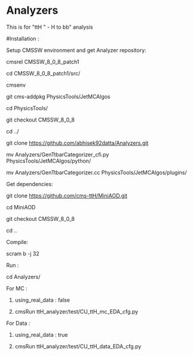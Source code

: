 # Analyzers

This is for "ttH " -  H to bb" analysis

#Installation :

Setup CMSSW environment and get Analyzer repository:

cmsrel CMSSW_8_0_8_patch1

cd CMSSW_8_0_8_patch1/src/

cmsenv

git cms-addpkg PhysicsTools/JetMCAlgos

cd PhysicsTools/

git checkout CMSSW_8_0_8

cd ../

git clone https://github.com/abhisek92datta/Analyzers.git

mv Analyzers/GenTtbarCategorizer_cfi.py PhysicsTools/JetMCAlgos/python/

mv Analyzers/GenTtbarCategorizer.cc PhysicsTools/JetMCAlgos/plugins/

Get dependencies:

git clone https://github.com/cms-ttH/MiniAOD.git

cd MiniAOD

git checkout CMSSW_8_0_8

cd ..

Compile:

scram b -j 32

Run :

cd Analyzers/

For MC :

1. using_real_data : false

2. cmsRun ttH_analyzer/test/CU_ttH_mc_EDA_cfg.py 

For Data :

1. using_real_data : true

2. cmsRun ttH_analyzer/test/CU_ttH_data_EDA_cfg.py

